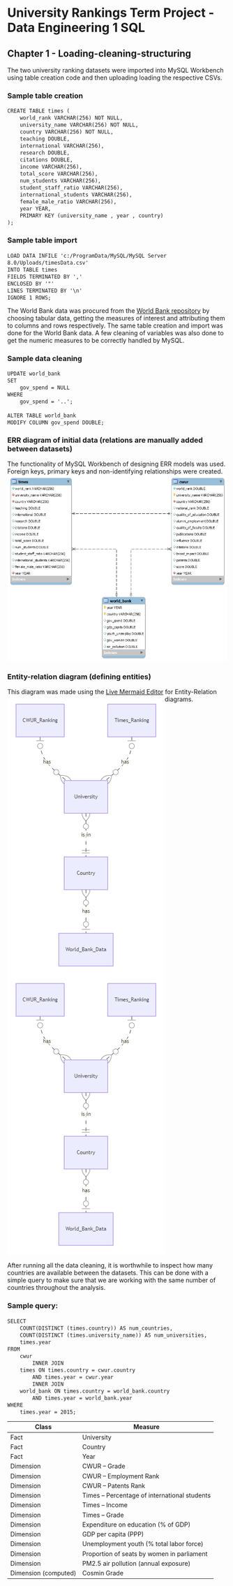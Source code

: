 # University Rankings Term Project - Data Engineering 1 SQL
## Chapter 1 - Loading-cleaning-structuring
The two university ranking datasets were imported into MySQL Workbench using table creation code and then uploading loading the respective CSVs.
### Sample table creation
```
CREATE TABLE times (
    world_rank VARCHAR(256) NOT NULL,
    university_name VARCHAR(256) NOT NULL,
    country VARCHAR(256) NOT NULL,
    teaching DOUBLE,
    international VARCHAR(256),
    research DOUBLE,
    citations DOUBLE,
    income VARCHAR(256),
    total_score VARCHAR(256),
    num_students VARCHAR(256),
    student_staff_ratio VARCHAR(256),
    international_students VARCHAR(256),
    female_male_ratio VARCHAR(256),
    year YEAR,
    PRIMARY KEY (university_name , year , country)
);
```
### Sample table import
```
LOAD DATA INFILE 'c:/ProgramData/MySQL/MySQL Server 8.0/Uploads/timesData.csv'
INTO TABLE times
FIELDS TERMINATED BY ','
ENCLOSED BY '"'
LINES TERMINATED BY '\n'
IGNORE 1 ROWS;
```
The World Bank data was procured from the [World Bank repository](https://databank.worldbank.org/home.aspx) by choosing tabular data, getting the measures of interest and attributing them to columns and rows respectively. The same table creation and import was done for the World Bank data. A few cleaning of variables was also done to get the numeric measures to be correctly handled by MySQL.
### Sample data cleaning
```
UPDATE world_bank 
SET 
    gov_spend = NULL
WHERE
    gov_spend = '..';

ALTER TABLE world_bank
MODIFY COLUMN gov_spend DOUBLE;
```
### ERR diagram of initial data (relations are manually added between datasets)
The functionality of MySQL Workbench of designing ERR models was used. Foreign keys, primary keys and non-identifying relationships were created.
![picture alt](https://github.com/cosmin-ticu/homework_DE1SQL/blob/master/Term/Diagrams/ERR_initial_data.png)
### Entity-relation diagram (defining entities)
This diagram was made using the [Live Mermaid Editor](https://mermaid-js.github.io/mermaid-live-editor/) for Entity-Relation diagrams.
<img align="left" src="https://github.com/cosmin-ticu/homework_DE1SQL/blob/master/Term/Diagrams/entity-relation_diagram.png">
![picture alt](https://github.com/cosmin-ticu/homework_DE1SQL/blob/master/Term/Diagrams/entity-relation_diagram.png)

After running all the data cleaning, it is worthwhile to inspect how many countries are available between the datasets. This can be done with a simple query to make sure that we are working with the same number of countries throughout the analysis.
### Sample query:
```
SELECT 
    COUNT(DISTINCT (times.country)) AS num_countries,
    COUNT(DISTINCT (times.university_name)) AS num_universities,
    times.year
FROM
    cwur
        INNER JOIN
    times ON times.country = cwur.country
        AND times.year = cwur.year
        INNER JOIN
    world_bank ON times.country = world_bank.country
        AND times.year = world_bank.year
WHERE
    times.year = 2015;
```

Class | Measure
------------- | -------------
Fact  | University
Fact  | Country
Fact  | Year
Dimension  | CWUR – Grade
Dimension  | CWUR – Employment Rank
Dimension  | CWUR – Patents Rank
Dimension  | Times – Percentage of international students
Dimension  | Times – Income
Dimension  | Times – Grade
Dimension  | Expenditure on education (% of GDP)
Dimension  | GDP per capita (PPP)
Dimension  | Unemployment youth (% total labor force)
Dimension  | Proportion of seats by women in parliament
Dimension  | PM2.5 air pollution (annual exposure)
Dimension (computed)  | Cosmin Grade
